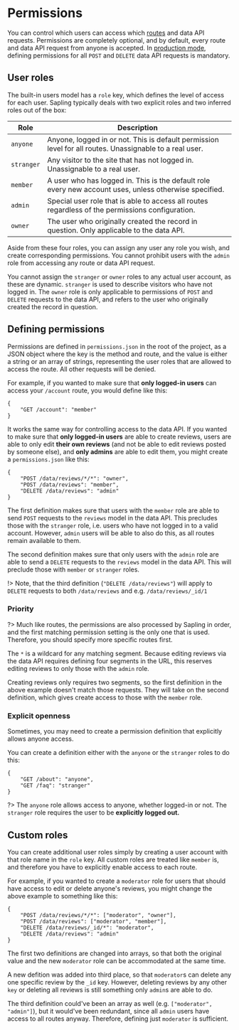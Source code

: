# Permissions

You can control which users can access which [routes](/routes) and data API requests.  Permissions are completely optional, and by default, every route and data API request from anyone is accepted.  In [production mode](/production), defining permissions for all `POST` and `DELETE` data API requests is mandatory.


## User roles

The built-in users model has a `role` key, which defines the level of access for each user.  Sapling typically deals with two explicit roles and two inferred roles out of the box:

| Role         | Description                                                                                                |
|--------------|------------------------------------------------------------------------------------------------------------|
| `anyone`     | Anyone, logged in or not.  This is default permission level for all routes.  Unassignable to a real user.  |
| `stranger`   | Any visitor to the site that has not logged in.  Unassignable to a real user.                              |
| `member`     | A user who has logged in.  This is the default role every new account uses, unless otherwise specified.    |
| `admin`      | Special user role that is able to access all routes regardless of the permissions configuration.           |
| `owner`      | The user who originally created the record in question.  Only applicable to the data API.                  |

Aside from these four roles, you can assign any user any role you wish, and create corresponding permissions.  You cannot prohibit users with the `admin` role from accessing any route or data API request.

You cannot assign the `stranger` or `owner` roles to any actual user account, as these are dynamic.  `stranger` is used to describe visitors who have not logged in.  The `owner` role is only applicable to permissions of `POST` and `DELETE` requests to the data API, and refers to the user who originally created the record in question.


## Defining permissions

Permissions are defined in `permissions.json` in the root of the project, as a JSON object where the key is the method and route, and the value is either a string or an array of strings, representing the user roles that are allowed to access the route.  All other requests will be denied.

For example, if you wanted to make sure that **only logged-in users** can access your `/account` route, you would define like this:

    {
        "GET /account": "member"
    }

It works the same way for controlling access to the data API.  If you wanted to make sure that **only logged-in users** are able to create reviews, users are able to only edit **their own reviews** (and not be able to edit reviews posted by someone else), and **only admins** are able to edit them, you might create a `permissions.json` like this:

    {
        "POST /data/reviews/*/*": "owner",
        "POST /data/reviews": "member",
        "DELETE /data/reviews": "admin"
    }

The first definition makes sure that users with the `member` role are able to send `POST` requests to the `reviews` model in the data API.  This precludes those with the `stranger` role, i.e. users who have not logged in to a valid account.  However, `admin` users will be able to also do this, as all routes remain available to them.

The second definition makes sure that only users with the `admin` role are able to send a `DELETE` requests to the `reviews` model in the data API.  This will preclude those with `member` or `stranger` roles.

!> Note, that the third definition (`"DELETE /data/reviews"`) will apply to `DELETE` requests to both `/data/reviews` and e.g. `/data/reviews/_id/1`


### Priority

?> Much like routes, the permissions are also processed by Sapling in order, and the first matching permission setting is the only one that is used.  Therefore, you should specify more specific routes first.

The `*` is a wildcard for any matching segment.  Because editing reviews via the data API requires defining four segments in the URL, this reserves editing reviews to only those with the `admin` role.

Creating reviews only requires two segments, so the first definition in the above example doesn't match those requests.  They will take on the second definition, which gives create access to those with the `member` role.


### Explicit openness

Sometimes, you may need to create a permission definition that explicitly allows anyone access.

You can create a definition either with the `anyone` or the `stranger` roles to do this:

    {
        "GET /about": "anyone",
        "GET /faq": "stranger"
    }

?> The `anyone` role allows access to anyone, whether logged-in or not.  The `stranger` role requires the user to be **explicitly logged out.**


## Custom roles

You can create additional user roles simply by creating a user account with that role name in the `role` key.  All custom roles are treated like `member` is, and therefore you have to explicitly enable access to each route.

For example, if you wanted to create a `moderator` role for users that should have access to edit or delete anyone's reviews, you might change the above example to something like this:

    {
        "POST /data/reviews/*/*": ["moderator", "owner"],
        "POST /data/reviews": ["moderator", "member"],
        "DELETE /data/reviews/_id/*": "moderator",
        "DELETE /data/reviews": "admin"
    }

The first two definitions are changed into arrays, so that both the original value and the new `moderator` role can be accommodated at the same time.

A new defition was added into third place, so that `moderator`s can delete any one specific review by the `_id` key.  However, deleting reviews by any other `key` or deleting all reviews is still something only `admin`s are able to do.

The third definition could've been an array as well (e.g. `["moderator", "admin"]`), but it would've been redundant, since all `admin` users have access to all routes anyway.  Therefore, defining just `moderator` is sufficient.